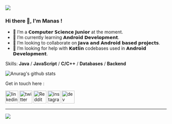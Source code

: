 ![](https://lildevilmama.com/wp-content/uploads/2019/05/hello-world-1068x601.png)
  
  ### Hi there 👋, I'm Manas !
  
- 🔭 I’m a 𝗖𝗼𝗺𝗽𝘂𝘁𝗲𝗿 𝗦𝗰𝗶𝗲𝗻𝗰𝗲 𝗝𝘂𝗻𝗶𝗼𝗿 at the moment.
- 🌱 I’m currently learning 𝗔𝗻𝗱𝗿𝗼𝗶𝗱 𝗗𝗲𝘃𝗲𝗹𝗼𝗽𝗺𝗲𝗻𝘁.
- 👯 I’m looking to collaborate on 𝗝𝗮𝘃𝗮 𝗮𝗻𝗱 𝗔𝗻𝗱𝗿𝗼𝗶𝗱 𝗯𝗮𝘀𝗲𝗱 𝗽𝗿𝗼𝗷𝗲𝗰𝘁𝘀.
- 🤔 I’m looking for help with 𝗞𝗼𝘁𝗹𝗶𝗻 codebases used in 𝗔𝗻𝗱𝗿𝗼𝗶𝗱 𝗗𝗲𝘃𝗲𝗹𝗼𝗽𝗺𝗲𝗻𝘁.


Skills: **Java** / **JavaScript** / **C/C++** / **Databases** / **Backend**

![Anurag's github stats](https://github-readme-stats.vercel.app/api?username=ManasDroid&show_icons=true&theme=radical)

Get in touch here :

[<img src='https://cdn.jsdelivr.net/npm/simple-icons@3.0.1/icons/linkedin.svg' alt='linkedin' height='40'>](https://www.linkedin.com/in/manas-ranjan-patra-793171190/)    [<img src='https://cdn.jsdelivr.net/npm/simple-icons@3.0.1/icons/twitter.svg' alt='twitter' height='40'>](https://twitter.com/ManasDroid)    [<img src='https://cdn.jsdelivr.net/npm/simple-icons@3.0.1/icons/reddit.svg' alt='Reddit' height='40'>](https://www.reddit.com/user/ManasDroid)    [<img src='https://cdn.jsdelivr.net/npm/simple-icons@3.0.1/icons/instagram.svg' alt='instagram' height='40'>](https://www.instagram.com/manasdroid/) [<img src='https://cdn.jsdelivr.net/npm/simple-icons@3.0.1/icons/dev-dot-to.svg' alt='dev' height='40'>](https://dev.to/manasdroid)


_ _ _ _ _ _ _ _ _ _ _ _

![](https://komarev.com/ghpvc/?username=ManasDroid)

  



<!--
**ManasDroid/ManasDroid** is a ✨ _special_ ✨ repository because its `README.md` (this file) appears on your GitHub profile.

Here are some ideas to get you started:

- 🔭 I’m currently working on ...
- 🌱 I’m currently learning ...
- 👯 I’m looking to collaborate on ...
- 🤔 I’m looking for help with ...
- 💬 Ask me about ...
- 📫 How to reach me: ...
- 😄 Pronouns: ...
- ⚡ Fun fact: ...
-->
